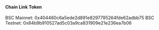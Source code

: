 #### Chain Link Token
BSC Mainnet: 0x404460c6a5ede2d891e8297795264fde62adbb75
BSC Testnet: 0x84b9b910527ad5c03a9ca831909e21e236ea7b06

